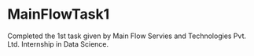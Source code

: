 # MainFlowTask1
Completed the 1st task given by Main Flow Servies and Technologies Pvt. Ltd. Internship in Data Science.
